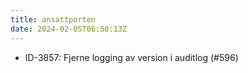 ```yaml
---
title: ansattporten
date: 2024-02-05T06:50:13Z
---
```


- ID-3857: Fjerne logging av version i auditlog (#596)
